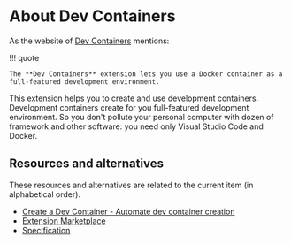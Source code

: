 # About Dev Containers

As the website of [Dev Containers](https://marketplace.visualstudio.com/items?itemName=ms-vscode-remote.remote-containers) mentions:

!!! quote

	The **Dev Containers** extension lets you use a Docker container as a full-featured development environment.

This extension helps you to create and use development containers. Development containers create for you full-featured development environment. So you don't pollute your personal computer with dozen of framework and other software: you need only Visual Studio Code and Docker.

## Resources and alternatives

These resources and alternatives are related to the current item (in alphabetical order).

- [Create a Dev Container - Automate dev container creation](https://code.visualstudio.com/docs/devcontainers/create-dev-container#_automate-dev-container-creation)
- [Extension Marketplace](https://code.visualstudio.com/docs/editor/extension-marketplace)
- [Specification](https://containers.dev/implementors/json_reference/)
